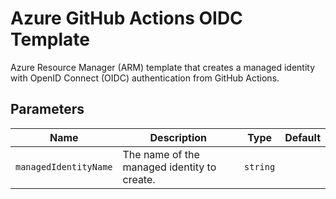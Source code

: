 # Azure GitHub Actions OIDC Template

Azure Resource Manager (ARM) template that creates a managed identity with OpenID Connect (OIDC) authentication from GitHub Actions.

## Parameters

| Name | Description | Type | Default |
| - | - | - | - |
| `managedIdentityName` | The name of the managed identity to create. | `string` | |
